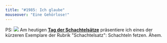 ```yaml
---
title: "#1985: Ich glaube"
mouseover: "Eine Gehörlose!"
---
```


PS:
<a href="http://www.fonflatter.de/kalender"><img src="http://www.fonflatter.de/bilder/2011.png"></a>
Am heutigen <a  href="http://www.fonflatter.de/kalender"><strong>Tag der Schachtelsätze</strong></a> präsentiere ich eines der kürzeren Exemplare der Rubrik "Schachtelsatz":
Schachteln fetzen.
Ähem.
